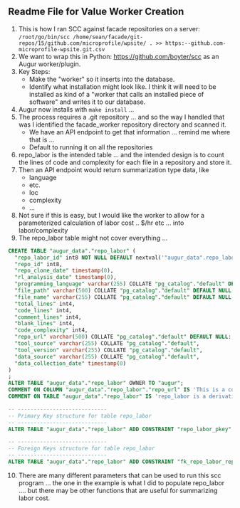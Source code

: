 ## Readme File for Value Worker Creation
1. This is how I ran SCC against facade repositories on a server: 
`/root/go/bin/scc /home/sean/facade/git-repos/15/github.com/microprofile/wpsite/ . >> https:--github.com-microprofile-wpsite.git.csv`
2. We want to wrap this in Python: https://github.com/boyter/scc as an Augur worker/plugin. 
3. Key Steps:   
    - Make the "worker" so it inserts into the database. 
    - Identify what installation might look like.  I think it will need to be installed as kind of a "worker that calls an installed piece of software" and writes it to our database. 
4. Augur now installs with `make install` ... 
5. The process requires a .git repository ... and so the way I handled that was I identified the facade_worker repository directory and scanned it. 
    - We have an API endpoint to get that information ... remind me where that is ... 
    - Default to running it on all the repositories
6. repo_labor is the intended table ... and the intended design is to count the lines of code and complexity for each file in a repository and store it. 
7. Then an API endpoint would return summarization type data, like 
    - language
    - etc. 
    - loc
    - complexity
    - ... 
8. Not sure if this is easy, but I would like the worker to allow for a parameterized calculation of labor cost .. $/hr etc ... into labor/complexity 
9. The repo_labor table might not cover everything ... 
```sql
CREATE TABLE "augur_data"."repo_labor" (
  "repo_labor_id" int8 NOT NULL DEFAULT nextval('"augur_data".repo_labor_repo_labor_id_seq'::regclass),
  "repo_id" int8,
  "repo_clone_date" timestamp(0),
  "rl_analysis_date" timestamp(0),
  "programming_language" varchar(255) COLLATE "pg_catalog"."default" DEFAULT NULL::character varying,
  "file_path" varchar(500) COLLATE "pg_catalog"."default" DEFAULT NULL::character varying,
  "file_name" varchar(255) COLLATE "pg_catalog"."default" DEFAULT NULL::character varying,
  "total_lines" int4,
  "code_lines" int4,
  "comment_lines" int4,
  "blank_lines" int4,
  "code_complexity" int4,
  "repo_url" varchar(500) COLLATE "pg_catalog"."default" DEFAULT NULL::character varying,
  "tool_source" varchar(255) COLLATE "pg_catalog"."default",
  "tool_version" varchar(255) COLLATE "pg_catalog"."default",
  "data_source" varchar(255) COLLATE "pg_catalog"."default",
  "data_collection_date" timestamp(0)
)
;
ALTER TABLE "augur_data"."repo_labor" OWNER TO "augur";
COMMENT ON COLUMN "augur_data"."repo_labor"."repo_url" IS 'This is a convenience column to simplify analysis against external datasets';
COMMENT ON TABLE "augur_data"."repo_labor" IS 'repo_labor is a derivative of tables used to store scc code and complexity counting statistics that are inputs to labor analysis, which are components of CHAOSS value metric calculations. ';

-- ----------------------------
-- Primary Key structure for table repo_labor
-- ----------------------------
ALTER TABLE "augur_data"."repo_labor" ADD CONSTRAINT "repo_labor_pkey" PRIMARY KEY ("repo_labor_id");

-- ----------------------------
-- Foreign Keys structure for table repo_labor
-- ----------------------------
ALTER TABLE "augur_data"."repo_labor" ADD CONSTRAINT "fk_repo_labor_repo_1" FOREIGN KEY ("repo_id") REFERENCES "augur_data"."repo" ("repo_id") ON DELETE NO ACTION ON UPDATE NO ACTION;

```
10. There are many different parameters that can be used to run this scc program ... the one in the example is what I did to populate repo_labor .... but there may be other functions that are useful for summarizing labor cost. 


